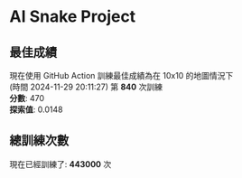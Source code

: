 
# AI Snake Project

## **最佳成績**





























現在使用 GitHub Action 訓練最佳成績為在 10x10 的地圖情況下  
(時間 2024-11-29 20:11:27) 第 **840** 次訓練  
**分數**: 470  
**探索值**: 0.0148



























































## 總訓練次數
現在已經訓練了: **443000** 次
